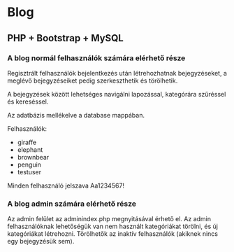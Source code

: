 # Blog

## PHP + Bootstrap + MySQL

### A blog normál felhasználók számára elérhető része

Regisztrált felhasználók bejelentkezés után létrehozhatnak bejegyzéseket, a meglévő bejegyzéseiket pedig szerkeszthetik és törölhetik.

A bejegyzések között lehetséges navigálni lapozással, kategórára szűréssel és kereséssel.

Az adatbázis mellékelve a database mappában.

Felhasználók:

+ giraffe
+ elephant
+ brownbear
+ penguin
+ testuser

Minden felhasználó jelszava Aa1234567!

### A blog admin számára elérhető része

Az admin felület az adminindex.php megnyitásával érhető el. Az admin felhasználóknak lehetőségük van nem használt kategóriákat törölni, és új kategóriákat létrehozni. Törölhetők az inaktív felhasználók (akiknek nincs egy bejegyzésük sem).
